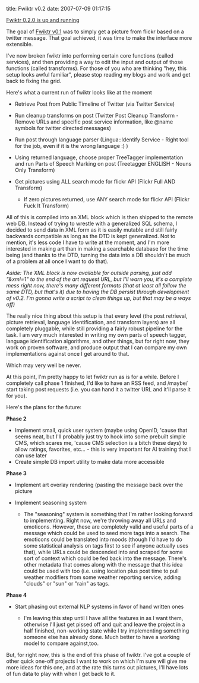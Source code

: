title: Fwiktr v0.2
date: 2007-07-09 01:17:15 

[Fwiktr 0.2.0 is up and running][1]

The goal of [Fwiktr v0.1][1] was to simply get a picture from flickr based on a twitter message. That goal achieved, it was time to make the interface more extensible.

I've now broken fwiktr into performing certain core functions (called services), and then providing a way to edit the input and output of those functions (called transforms). For those of you who are thinking "hey, this setup looks awful familiar", please stop reading my blogs and work and get back to fixing the grid.

Here's what a current run of fwiktr looks like at the moment

* Retrieve Post from Public Timeline of Twitter (via Twitter Service)
* Run cleanup transforms on post (Twitter Post Cleanup Transform - Remove URLs and specific post service information, like @name symbols for twitter directed messages)
* Run post through language parser (Lingua::Identify Service - Right tool for the job, even if it is the wrong language :) )
* Using returned language, choose proper TreeTagger implementation and run Parts of Speech Marking on post (Treetagger ENGLISH - Nouns Only Transform)
* Get pictures using ALL search mode for flickr API (Flickr Full AND Transform)

  * If zero pictures returned, use ANY search mode for flickr API (Flickr Fuck It Transform)

All of this is compiled into an XML block which is then shipped to the remote web DB. Instead of trying to wrestle with a generalized SQL schema, I decided to send data in XML form as it is easily mutable and still fairly backwards compatible as long as the DTD is kept generalized. Not to mention, it's less code I have to write at the moment, and I'm more interested in making art than in making a searchable database for the time being (and thanks to the DTD, turning the data into a DB shouldn't be much of a problem at all once I want to do that).

_Aside: The XML block is now available for outside parsing, just add "&xml=1" to the end of the art request URL, but I'll warn you, it's a complete mess right now, there's many different formats (that at least all follow the same DTD, but that's it) due to having the DB persist through development of v0.2. I'm gonna write a script to clean things up, but that may be a ways off)_

The really nice thing about this setup is that every level (the post retrieval, picture retrieval, language identification, and transform layers) are all completely pluggable, while still providing a fairly robust pipeline for the task. I am very much interested in writing my own parts of speech tagger, language identification algorithms, and other things, but for right now, they work on proven software, and produce output that I can compare my own implementations against once I get around to that. 

Which may very well be never.

At this point, I'm pretty happy to let fwiktr run as is for a while. Before I completely call phase 1 finished, I'd like to have an RSS feed, and /maybe/ start taking post requests (i.e. you can hand it a twitter URL and it'll parse it for you).

Here's the plans for the future:

**Phase 2**

* Implement small, quick user system (maybe using OpenID, 'cause that seems neat, but I'll probably just try to hook into some prebuilt simple CMS, which scares me, 'cause CMS selection is a bitch these days) to allow ratings, favorites, etc... - this is very important for AI training that I can use later
* Create simple DB import utility to make data more accessible

**Phase 3**

* Implement art overlay rendering (pasting the message back over the picture
* Implement seasoning system

  * The "seasoning" system is something that I'm rather looking forward to implementing. Right now, we're throwing away all URLs and emoticons. However, these are completely valid and useful parts of a message which could be used to seed more tags into a search. The emoticons could be translated into moods (though I'd have to do some statistical analysis on tags first to see if anyone actually uses that), while URLs could be descended into and scraped for some sort of context which could be fed back into the message. There's other metadata that comes along with the message that this idea could be used with too (i.e. using location plus post time to pull weather modifiers from some weather reporting service, adding "clouds" or "sun" or "rain" as tags.

**Phase 4**

* Start phasing out external NLP systems in favor of hand written ones

  * I'm leaving this step until I have all the features in as I want them, otherwise I'll just get pissed off and quit and leave the project in a half finished, non-working state while I try implementing something someone else has already done. Much better to have a working model to compare against,too.

But, for right now, this is the end of this phase of fwiktr. I've got a couple of other quick one-off projects I want to work on which I'm sure will give me more ideas for this one, and at the rate this turns out pictures, I'll have lots of fun data to play with when I get back to it. 

   [1]: http://www.30helensagree.com/fwiktr

